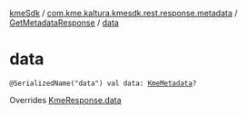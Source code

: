 [kmeSdk](../../index.md) / [com.kme.kaltura.kmesdk.rest.response.metadata](../index.md) / [GetMetadataResponse](index.md) / [data](./data.md)

# data

`@SerializedName("data") val data: `[`KmeMetadata`](../-kme-metadata/index.md)`?`

Overrides [KmeResponse.data](../../com.kme.kaltura.kmesdk.rest.response/-kme-response/data.md)


